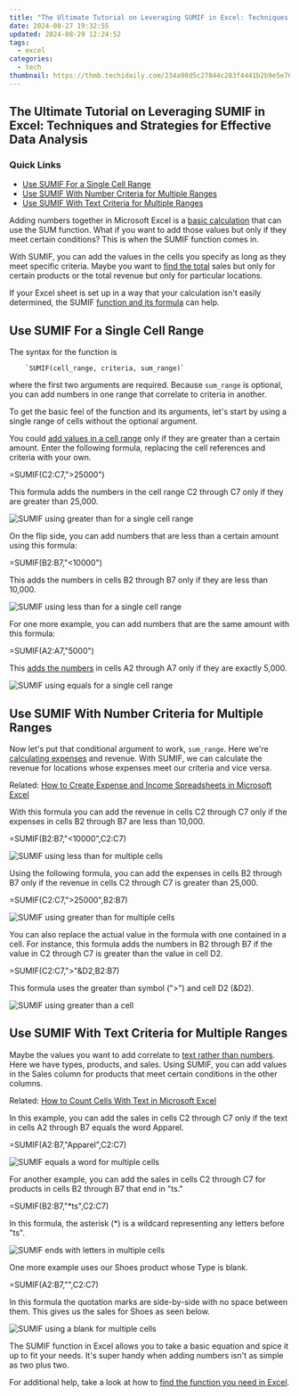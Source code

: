 ```yaml
---
title: "The Ultimate Tutorial on Leveraging SUMIF in Excel: Techniques and Strategies for Effective Data Analysis"
date: 2024-08-27 19:32:55
updated: 2024-08-29 12:24:52
tags:
  - excel
categories:
  - tech
thumbnail: https://thmb.techidaily.com/234a90d5c27844c283f4441b2b9e5e76ee9e8064b4a1ba5d5f5c1598b8d0670d.jpg
---
```


## The Ultimate Tutorial on Leveraging SUMIF in Excel: Techniques and Strategies for Effective Data Analysis

### Quick Links

* [Use SUMIF For a Single Cell Range](https://driver-install.techidaily.com/efficient-gear-up-directly-recollecting-your-graphics-drivers/)
* [Use SUMIF With Number Criteria for Multiple Ranges](https://unlock-android.techidaily.com/in-2024-how-to-remove-or-bypass-knox-enrollment-service-on-vivo-v30-pro-by-drfone-android/)
* [Use SUMIF With Text Criteria for Multiple Ranges](https://location-social.techidaily.com/in-2024-how-to-change-gps-location-on-oneplus-nord-3-5g-easily-and-safely-drfone-by-drfone-virtual-android/)

 Adding numbers together in Microsoft Excel is a [basic calculation](https://visual-screen-recording.techidaily.com/in-2024-a-step-by-step-recorder-for-discord-enthusiasts/) that can use the SUM function. What if you want to add those values but only if they meet certain conditions? This is when the SUMIF function comes in.

 With SUMIF, you can add the values in the cells you specify as long as they meet specific criteria. Maybe you want to [find the total](https://howto.techidaily.com/android-screen-stuck-general-samsung-galaxy-s23-ultra-partly-screen-unresponsive-drfone-by-drfone-fix-android-problems-fix-android-problems/) sales but only for certain products or the total revenue but only for particular locations.

 If your Excel sheet is set up in a way that your calculation isn't easily determined, the SUMIF [function and its formula](https://games-able.techidaily.com/is-premium-play-on-demand-worth-it/) can help.

##  Use SUMIF For a Single Cell Range

 The syntax for the function is 

        `SUMIF(cell_range, criteria, sum_range)`
    
 where the first two arguments are required. Because `sum_range` is optional, you can add numbers in one range that correlate to criteria in another.

 To get the basic feel of the function and its arguments, let's start by using a single range of cells without the optional argument.

 You could [add values in a cell range](https://instagram-videos.techidaily.com/updated-steps-to-instagram-verification-and-fan-growth-in-under-150-characters/) only if they are greater than a certain amount. Enter the following formula, replacing the cell references and criteria with your own.

=SUMIF(C2:C7,">25000")

 This formula adds the numbers in the cell range C2 through C7 only if they are greater than 25,000.

![SUMIF using greater than for a single cell range](https://static1.howtogeekimages.com/wordpress/wp-content/uploads/2022/03/SingleGreaterThan-ExcelSUMIF.jpg) 

 On the flip side, you can add numbers that are less than a certain amount using this formula:

=SUMIF(B2:B7,"<10000")

 This adds the numbers in cells B2 through B7 only if they are less than 10,000.

![SUMIF using less than for a single cell range](https://static1.howtogeekimages.com/wordpress/wp-content/uploads/2022/03/SingleLessThan-ExcelSUMIF.jpg) 

 For one more example, you can add numbers that are the same amount with this formula:

=SUMIF(A2:A7,"5000")

 This [adds the numbers](https://instagram-clips.techidaily.com/updated-2024-approved-unveiling-instagrams-policies-a-musicians-legal-primer/) in cells A2 through A7 only if they are exactly 5,000.

![SUMIF using equals for a single cell range](https://static1.howtogeekimages.com/wordpress/wp-content/uploads/2022/03/SingleEquals-ExcelSUMIF.jpg) 

##  Use SUMIF With Number Criteria for Multiple Ranges

 Now let's put that conditional argument to work, `sum_range`. Here we're [calculating expenses](https://fox-blue.techidaily.com/updated-diving-into-the-depths-with-gopro-hero5-for-2024/) and revenue. With SUMIF, we can calculate the revenue for locations whose expenses meet our criteria and vice versa.

Related: [How to Create Expense and Income Spreadsheets in Microsoft Excel](https://fox-blue.techidaily.com/updated-diving-into-the-depths-with-gopro-hero5-for-2024/) 

 With this formula you can add the revenue in cells C2 through C7 only if the expenses in cells B2 through B7 are less than 10,000.

=SUMIF(B2:B7,"<10000",C2:C7)

![SUMIF using less than for multiple cells](https://static1.howtogeekimages.com/wordpress/wp-content/uploads/2022/03/MultipleLessThan-ExcelSUMIF.jpg) 

 Using the following formula, you can add the expenses in cells B2 through B7 only if the revenue in cells C2 through C7 is greater than 25,000.

=SUMIF(C2:C7,">25000",B2:B7)

![SUMIF using greater than for multiple cells](https://static1.howtogeekimages.com/wordpress/wp-content/uploads/2022/03/MultipleGreaterThan-ExcelSUMIF.jpg) 

 You can also replace the actual value in the formula with one contained in a cell. For instance, this formula adds the numbers in B2 through B7 if the value in C2 through C7 is greater than the value in cell D2.

=SUMIF(C2:C7,">"&D2,B2:B7)

 This formula uses the greater than symbol (">") and cell D2 (&D2).

![SUMIF using greater than a cell](https://static1.howtogeekimages.com/wordpress/wp-content/uploads/2022/03/MultipleGreaterThanCell-ExcelSUMIF.jpg) 

##  Use SUMIF With Text Criteria for Multiple Ranges

 Maybe the values you want to add correlate to [text rather than numbers](https://buynow-tips.techidaily.com/family-fun-on-wheels-holy-stone-rc-cartoon-race-car-evaluation/). Here we have types, products, and sales. Using SUMIF, you can add values in the Sales column for products that meet certain conditions in the other columns.

Related: [How to Count Cells With Text in Microsoft Excel](https://buynow-tips.techidaily.com/family-fun-on-wheels-holy-stone-rc-cartoon-race-car-evaluation/) 

 In this example, you can add the sales in cells C2 through C7 only if the text in cells A2 through B7 equals the word Apparel.

=SUMIF(A2:B7,"Apparel",C2:C7)

![SUMIF equals a word for multiple cells](https://static1.howtogeekimages.com/wordpress/wp-content/uploads/2022/03/MultipleTextWord-ExcelSUMIF.jpg) 

 For another example, you can add the sales in cells C2 through C7 for products in cells B2 through B7 that end in "ts."

=SUMIF(B2:B7,"*ts",C2:C7)

 In this formula, the asterisk (\*) is a wildcard representing any letters before "ts".

![SUMIF ends with letters in multiple cells](https://static1.howtogeekimages.com/wordpress/wp-content/uploads/2022/03/MultipleTextWildcard-ExcelSUMIF.jpg) 

 One more example uses our Shoes product whose Type is blank.

=SUMIF(A2:B7,"",C2:C7)

 In this formula the quotation marks are side-by-side with no space between them. This gives us the sales for Shoes as seen below.

![SUMIF using a blank for multiple cells](https://static1.howtogeekimages.com/wordpress/wp-content/uploads/2022/03/MultipleTextBlank-ExcelSUMIF.jpg) 

 The SUMIF function in Excel allows you to take a basic equation and spice it up to fit your needs. It's super handy when adding numbers isn't as simple as two plus two.

 For additional help, take a look at how to [find the function you need in Excel](https://win11.techidaily.com/renaissance-pc-refresh-with-atlasos/).

<ins class="adsbygoogle"
     style="display:block"
     data-ad-format="autorelaxed"
     data-ad-client="ca-pub-7571918770474297"
     data-ad-slot="1223367746"></ins>



<ins class="adsbygoogle"
     style="display:block"
     data-ad-client="ca-pub-7571918770474297"
     data-ad-slot="8358498916"
     data-ad-format="auto"
     data-full-width-responsive="true"></ins>

